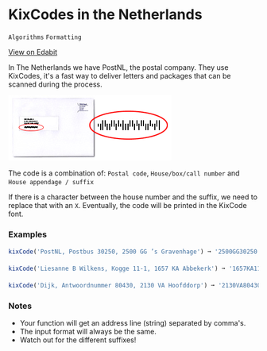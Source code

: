 # KixCodes in the Netherlands

`Algorithms` `Formatting`

[View on Edabit](https://edabit.com/challenge/o5zmKhLucmgnqBmWy)

In The Netherlands we have PostNL, the postal company. They use KixCodes, it's a fast way to deliver letters and packages that can be scanned during the process.

![Kix Code](img/kix-code.gif)

The code is a combination of: `Postal code`, `House/box/call number` and `House appendage / suffix`

If there is a character between the house number and the suffix, we need to replace that with an `X`. Eventually, the code will be printed in the KixCode font.

### Examples

```js
kixCode('PostNL, Postbus 30250, 2500 GG ’s Gravenhage') ➞ '2500GG30250'

kixCode('Liesanne B Wilkens, Kogge 11-1, 1657 KA Abbekerk') ➞ '1657KA11X1'

kixCode('Dijk, Antwoordnummer 80430, 2130 VA Hoofddorp') ➞ '2130VA80430'
```

### Notes

- Your function will get an address line (string) separated by comma's.
- The input format will always be the same.
- Watch out for the different suffixes!
